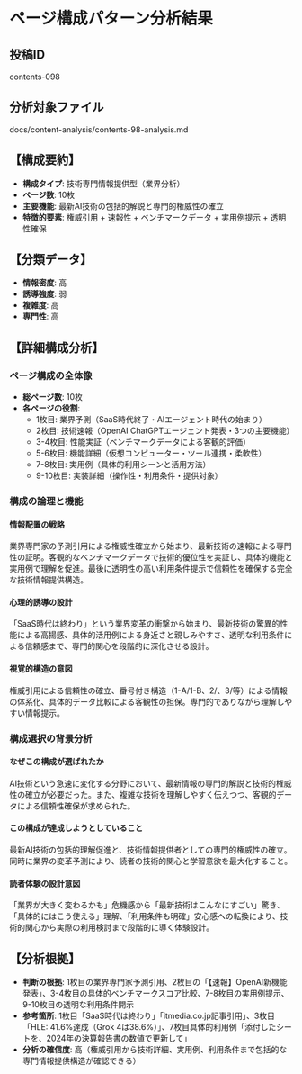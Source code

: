 # ページ構成パターン分析結果

## 投稿ID
contents-098

## 分析対象ファイル
docs/content-analysis/contents-98-analysis.md

## 【構成要約】
- **構成タイプ**: 技術専門情報提供型（業界分析）
- **ページ数**: 10枚
- **主要機能**: 最新AI技術の包括的解説と専門的権威性の確立
- **特徴的要素**: 権威引用 + 速報性 + ベンチマークデータ + 実用例提示 + 透明性確保

## 【分類データ】
- **情報密度**: 高
- **誘導強度**: 弱
- **複雑度**: 高
- **専門性**: 高

## 【詳細構成分析】

### ページ構成の全体像
- **総ページ数**: 10枚
- **各ページの役割**:
  - 1枚目: 業界予測（SaaS時代終了・AIエージェント時代の始まり）
  - 2枚目: 技術速報（OpenAI ChatGPTエージェント発表・3つの主要機能）
  - 3-4枚目: 性能実証（ベンチマークデータによる客観的評価）
  - 5-6枚目: 機能詳細（仮想コンピューター・ツール連携・柔軟性）
  - 7-8枚目: 実用例（具体的利用シーンと活用方法）
  - 9-10枚目: 実装詳細（操作性・利用条件・提供対象）

### 構成の論理と機能

#### 情報配置の戦略
業界専門家の予測引用による権威性確立から始まり、最新技術の速報による専門性の証明。客観的なベンチマークデータで技術的優位性を実証し、具体的機能と実用例で理解を促進。最後に透明性の高い利用条件提示で信頼性を確保する完全な技術情報提供構造。

#### 心理的誘導の設計
「SaaS時代は終わり」という業界変革の衝撃から始まり、最新技術の驚異的性能による高揚感、具体的活用例による身近さと親しみやすさ、透明な利用条件による信頼感まで、専門的関心を段階的に深化させる設計。

#### 視覚的構造の意図
権威引用による信頼性の確立、番号付き構造（1-A/1-B、2/、3/等）による情報の体系化、具体的データ比較による客観性の担保。専門的でありながら理解しやすい情報提示。

### 構成選択の背景分析

#### なぜこの構成が選ばれたか
AI技術という急速に変化する分野において、最新情報の専門的解説と技術的権威性の確立が必要だった。また、複雑な技術を理解しやすく伝えつつ、客観的データによる信頼性確保が求められた。

#### この構成が達成しようとしていること
最新AI技術の包括的理解促進と、技術情報提供者としての専門的権威性の確立。同時に業界の変革予測により、読者の技術的関心と学習意欲を最大化すること。

#### 読者体験の設計意図
「業界が大きく変わるかも」危機感から「最新技術はこんなにすごい」驚き、「具体的にはこう使える」理解、「利用条件も明確」安心感への転換により、技術的関心から実際の利用検討まで段階的に導く体験設計。

## 【分析根拠】
- **判断の根拠**: 1枚目の業界専門家予測引用、2枚目の「【速報】OpenAI新機能発表」、3-4枚目の具体的ベンチマークスコア比較、7-8枚目の実用例提示、9-10枚目の透明な利用条件開示
- **参考箇所**: 1枚目「SaaS時代は終わり」「itmedia.co.jp記事引用」、3枚目「HLE: 41.6%達成（Grok 4は38.6%）」、7枚目具体的利用例「添付したシートを、2024年の決算報告書の数値で更新して」
- **分析の確信度**: 高（権威引用から技術詳細、実用例、利用条件まで包括的な専門情報提供構造が確認できる）
